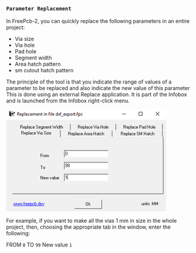 ### `Parameter Replacement`

In FreePcb-2, you can quickly replace the following parameters in an entire project:

* Via size
* Via hole
* Pad hole
* Segment width
* Area hatch pattern
* sm cutout hatch pattern

The principle of the tool is that you indicate the range of values ​​of a parameter to be replaced and also indicate the new value of this parameter
This is done using an external Replace application. It is part of the Infobox and is launched from the Infobox right-click menu.

![](pictures/replace.png)

For example, if you want to make all the vias 1 mm in size in the whole project, then, choosing the appropriate tab in the window, enter the following:

FROM  `0`
TO    `99`
New value `1`
